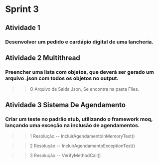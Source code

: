 # Sprint 3

## Atividade 1

### Desenvolver um pedido e cardápio digital de uma lancheria.



## Atividade 2 Multithread

### Preencher uma lista com objetos, que deverá ser gerado um arquivo .json com todos os objetos no output.
>> O Arquivo de Saida Json, Se encontra na pasta Files.


## Atividade 3 Sistema De Agendamento

### Criar um teste no padrão stub, utilizando o framework moq, lançando uma exceção na inclusão de agendamentos.

>> 1 Resolução -- IncluirAgendamentoInMemoryTest()

>> 2 Resolução -- IncluirAgendamentoExceptionTest()

>> 3 Resolução -- VerifyMethodCall()
